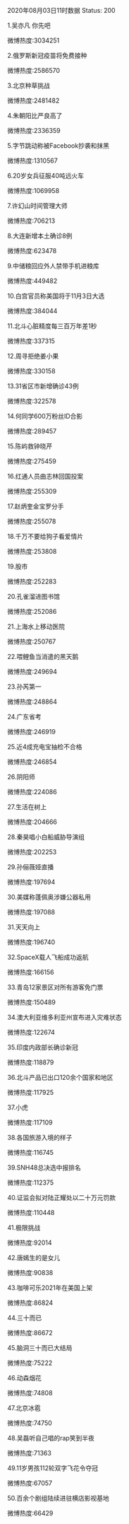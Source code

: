 2020年08月03日11时数据
Status: 200

1.吴亦凡 你先吧

微博热度:3034251

2.俄罗斯新冠疫苗将免费接种

微博热度:2586570

3.北京种草挑战

微博热度:2481482

4.朱朝阳比严良高了

微博热度:2336359

5.字节跳动称被Facebook抄袭和抹黑

微博热度:1310567

6.20岁女兵征服40吨远火车

微博热度:1069958

7.许幻山时间管理大师

微博热度:706213

8.大连新增本土确诊8例

微博热度:623478

9.中储粮回应外人禁带手机进粮库

微博热度:449482

10.白宫官员称美国将于11月3日大选

微博热度:384044

11.北斗心脏精度每三百万年差1秒

微博热度:337315

12.周寻拒绝姜小果

微博热度:330158

13.31省区市新增确诊43例

微博热度:322578

14.何同学600万粉丝ID合影

微博热度:289457

15.陈屿救钟晓芹

微博热度:275459

16.红通人员曲志林回国投案

微博热度:255309

17.赵炳奎金宝罗分手

微博热度:255078

18.千万不要给狗子看爱情片

微博热度:253808

19.股市

微博热度:252283

20.孔雀溜进图书馆

微博热度:252086

21.上海水上移动医院

微博热度:250767

22.喂鲤鱼当消遣的黑天鹅

微博热度:249694

23.孙芮第一

微博热度:248864

24.广东省考

微博热度:246919

25.近4成充电宝抽检不合格

微博热度:246854

26.阴阳师

微博热度:224086

27.生活在树上

微博热度:204666

28.秦昊唱小白船威胁导演组

微博热度:202253

29.孙俪薇娅直播

微博热度:197694

30.美媒称蓬佩奥涉嫌公器私用

微博热度:197088

31.天天向上

微博热度:196740

32.SpaceX载人飞船成功返航

微博热度:166156

33.青岛12家景区对所有游客免门票

微博热度:150489

34.澳大利亚维多利亚州宣布进入灾难状态

微博热度:122674

35.印度内政部长确诊新冠

微博热度:118879

36.北斗产品已出口120余个国家和地区

微博热度:117925

37.小虎

微博热度:117109

38.各国旅游入境的样子

微博热度:116745

39.SNH48总决选中报排名

微博热度:112375

40.证监会拟对陆正耀处以二十万元罚款

微博热度:110448

41.极限挑战

微博热度:92014

42.唐嫣生的是女儿

微博热度:90838

43.咖啡可乐2021年在美国上架

微博热度:86824

44.三十而已

微博热度:86672

45.脑洞三十而已大结局

微博热度:75222

46.动森烟花

微博热度:74808

47.北京冰雹

微博热度:74750

48.吴磊听自己唱的rap笑到半夜

微博热度:71363

49.11岁男孩112轮双字飞花令夺冠

微博热度:67057

50.百余个剧组陆续进驻横店影视基地

微博热度:66429

